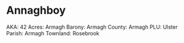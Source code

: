 # Annaghboy

AKA: 42
Acres: Armagh
Barony: Armagh
County: Armagh
PLU: Ulster
Parish: Armagh
Townland: Rosebrook